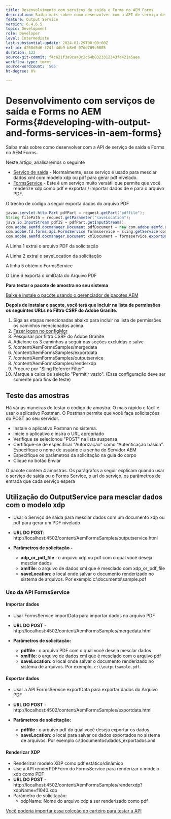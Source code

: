 ```yaml
---
title: Desenvolvimento com serviços de saída e Forms no AEM Forms
description: Saiba mais sobre como desenvolver com a API de serviço de saída e Forms no AEM Forms.
feature: Output Service
version: 6.4,6.5
topic: Development
role: Developer
level: Intermediate
last-substantial-update: 2024-01-29T00:00:00Z
exl-id: d268d5d6-f24f-4db9-b8e0-07dd769c6005
duration: 122
source-git-commit: f4c621f3a9caa8c2c64b8323312343fe421a5aee
workflow-type: tm+mt
source-wordcount: '565'
ht-degree: 0%

---
```


# Desenvolvimento com serviços de saída e Forms no AEM Forms{#developing-with-output-and-forms-services-in-aem-forms}

Saiba mais sobre como desenvolver com a API de serviço de saída e Forms no AEM Forms.

Neste artigo, analisaremos o seguinte

* [Serviço de saída](https://developer.adobe.com/experience-manager/reference-materials/6-5/forms/javadocs/index.html?com/adobe/fd/output/api/OutputService.html) - Normalmente, esse serviço é usado para mesclar dados xml com modelo xdp ou pdf para gerar pdf nivelado.
* [FormsService](https://developer.adobe.com/experience-manager/reference-materials/6-5/forms/javadocs/com/adobe/fd/forms/api/FormsService.html) - Este é um serviço muito versátil que permite que você renderize xdp como pdf e exportar / importar dados de e para o arquivo PDF.


O trecho de código a seguir exporta dados do arquivo PDF

```java
javax.servlet.http.Part pdfPart = request.getPart("pdffile");
String filePath = request.getParameter("saveLocation");
java.io.InputStream pdfIS = pdfPart.getInputStream();
com.adobe.aemfd.docmanager.Document pdfDocument = new com.adobe.aemfd.docmanager.Document(pdfIS);
com.adobe.fd.forms.api.FormsService formsservice = sling.getService(com.adobe.fd.forms.api.FormsService.class);
com.adobe.aemfd.docmanager.Document xmlDocument = formsservice.exportData(pdfDocument,com.adobe.fd.forms.api.DataFormat.Auto);
```

A Linha 1 extrai o arquivo PDF da solicitação

A Linha 2 extrai o saveLocation da solicitação

A linha 5 obtém o FormsService

O Line 6 exporta o xmlData do Arquivo PDF

**Para testar o pacote de amostra no seu sistema**

[Baixe e instale o pacote usando o gerenciador de pacotes AEM](assets/using-output-and-form-service-api.zip)




**Depois de instalar o pacote, você terá que incluir na lista de permissões os seguintes URLs no Filtro CSRF do Adobe Granite.**

1. Siga as etapas mencionadas abaixo para incluir na lista de permissões os caminhos mencionados acima.
1. [Fazer logon no configMgr](http://localhost:4502/system/console/configMgr)
1. Pesquisar por filtro CSRF do Adobe Granite
1. Adicione os 3 caminhos a seguir nas seções excluídas e salve
1. /content/AemFormsSamples/mergedata
1. /content/AemFormsSamples/exportdata
1. /content/AemFormsSamples/outputservice
1. /content/AemFormsSamples/renderxdp
1. Procure por &quot;Sling Referrer Filter&quot;
1. Marque a caixa de seleção &quot;Permitir vazio&quot;. (Essa configuração deve ser somente para fins de teste)

## Teste das amostras

Há várias maneiras de testar o código de amostra. O mais rápido e fácil é usar o aplicativo Postman. O Postman permite que você faça solicitações do POST ao seu servidor.

* Instale o aplicativo Postman no sistema.
* Inicie o aplicativo e insira o URL apropriado
* Verifique se selecionou &quot;POST&quot; na lista suspensa
* Certifique-se de especificar &quot;Autorização&quot; como &quot;Autenticação básica&quot;. Especifique o nome de usuário e a senha do Servidor AEM
* Especifique os parâmetros da solicitação na guia do corpo
* Clique no botão Enviar

O pacote contém 4 amostras. Os parágrafos a seguir explicam quando usar o serviço de saída ou o Forms Service, o url do serviço, os parâmetros de entrada que cada serviço espera

## Utilização do OutputService para mesclar dados com o modelo xdp

* Usar o Serviço de saída para mesclar dados com um documento xdp ou pdf para gerar um PDF nivelado
* **URL DO POST**: http://localhost:4502/content/AemFormsSamples/outputservice.html
* **Parâmetros de solicitação -**

   * **xdp_or_pdf_file** : o arquivo xdp ou pdf com o qual você deseja mesclar dados
   * **xmlfile**: o arquivo de dados xml que é mesclado com xdp_or_pdf_file
   * **saveLocation**: o local onde salvar o documento renderizado no sistema de arquivos. Por exemplo c:\\documents\\sample.pdf

### Uso da API FormsService

#### Importar dados

* Usar FormsService importData para importar dados no arquivo PDF
* **URL DO POST** - http://localhost:4502/content/AemFormsSamples/mergedata.html

* **Parâmetros de solicitação:**

   * **pdffile** : o arquivo PDF com o qual você deseja mesclar dados
   * **xmlfile**: o arquivo de dados xml que é mesclado com o arquivo pdf
   * **saveLocation**: o local onde salvar o documento renderizado no sistema de arquivos. Por exemplo, `c:\\outputsample.pdf`.

#### Exportar dados

* Usar a API FormsService exportData para exportar dados do Arquivo PDF
* **URL DO POST** - http://localhost:4502/content/AemFormsSamples/exportdata.html
* **Parâmetros de solicitação:**

   * **pdffile** : o arquivo pdf do qual você deseja exportar os dados
   * **saveLocation**: o local para salvar os dados exportados no sistema de arquivos. Por exemplo c:\\documentos\\dados_exportados.xml

#### Renderizar XDP

* Renderizar modelo XDP como pdf estático/dinâmico
* Use a API renderPDFForm do FormsService para renderizar o modelo xdp como PDF
* **URL DO POST** - http://localhost:4502/content/AemFormsSamples/renderxdp?xdpName=f1040.xdp
* Parâmetro de solicitação:
   * xdpName: Nome do arquivo xdp a ser renderizado como pdf

[Você poderia importar essa coleção do carteiro para testar a API](assets/UsingDocumentServicesInAEMForms.postman_collection.json)
